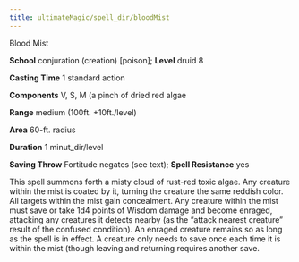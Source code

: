 ```yaml
---
title: ultimateMagic/spell_dir/bloodMist
---
```

Blood Mist

**School** conjuration (creation) [poison]; **Level** druid 8

**Casting Time** 1 standard action

**Components** V, S, M (a pinch of dried red algae

**Range** medium (100ft. +10ft./level)

**Area** 60-ft. radius

**Duration** 1 minut_dir/level

**Saving Throw** Fortitude negates (see text); **Spell Resistance** yes

This spell summons forth a misty cloud of rust-red toxic algae. Any creature within the mist is coated by it, turning the creature the same reddish color. All targets within the mist gain concealment. Any creature within the mist must save or take 1d4 points of Wisdom damage and become enraged, attacking any creatures it detects nearby (as the “attack nearest creature” result of the confused condition). An enraged creature remains so as long as the spell is in effect. A creature only needs to save once each time it is within the mist (though leaving and returning requires another save.


